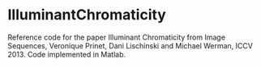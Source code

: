 # IlluminantChromaticity
Reference code for the paper Illuminant Chromaticity from Image Sequences, Veronique Prinet, Dani Lischinski and Michael Werman, ICCV 2013. Code implemented in Matlab.
